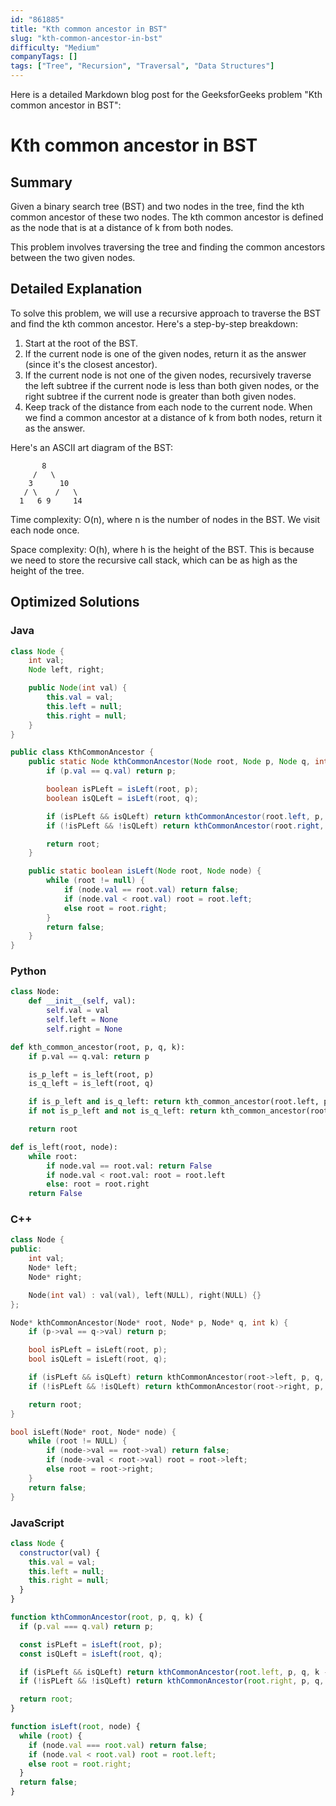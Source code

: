 ```yaml
---
id: "861885"
title: "Kth common ancestor in BST"
slug: "kth-common-ancestor-in-bst"
difficulty: "Medium"
companyTags: []
tags: ["Tree", "Recursion", "Traversal", "Data Structures"]
---
```


Here is a detailed Markdown blog post for the GeeksforGeeks problem "Kth common ancestor in BST":

# Kth common ancestor in BST
## Summary
Given a binary search tree (BST) and two nodes in the tree, find the kth common ancestor of these two nodes. The kth common ancestor is defined as the node that is at a distance of k from both nodes.

This problem involves traversing the tree and finding the common ancestors between the two given nodes.

## Detailed Explanation
To solve this problem, we will use a recursive approach to traverse the BST and find the kth common ancestor. Here's a step-by-step breakdown:

1. Start at the root of the BST.
2. If the current node is one of the given nodes, return it as the answer (since it's the closest ancestor).
3. If the current node is not one of the given nodes, recursively traverse the left subtree if the current node is less than both given nodes, or the right subtree if the current node is greater than both given nodes.
4. Keep track of the distance from each node to the current node. When we find a common ancestor at a distance of k from both nodes, return it as the answer.

Here's an ASCII art diagram of the BST:
```
       8
     /   \
    3      10
   / \    /   \
  1   6 9     14
```

Time complexity: O(n), where n is the number of nodes in the BST. We visit each node once.

Space complexity: O(h), where h is the height of the BST. This is because we need to store the recursive call stack, which can be as high as the height of the tree.

## Optimized Solutions

### Java
```java
class Node {
    int val;
    Node left, right;

    public Node(int val) {
        this.val = val;
        this.left = null;
        this.right = null;
    }
}

public class KthCommonAncestor {
    public static Node kthCommonAncestor(Node root, Node p, Node q, int k) {
        if (p.val == q.val) return p;

        boolean isPLeft = isLeft(root, p);
        boolean isQLeft = isLeft(root, q);

        if (isPLeft && isQLeft) return kthCommonAncestor(root.left, p, q, k - 1);
        if (!isPLeft && !isQLeft) return kthCommonAncestor(root.right, p, q, k - 1);

        return root;
    }

    public static boolean isLeft(Node root, Node node) {
        while (root != null) {
            if (node.val == root.val) return false;
            if (node.val < root.val) root = root.left;
            else root = root.right;
        }
        return false;
    }
}
```

### Python
```python
class Node:
    def __init__(self, val):
        self.val = val
        self.left = None
        self.right = None

def kth_common_ancestor(root, p, q, k):
    if p.val == q.val: return p

    is_p_left = is_left(root, p)
    is_q_left = is_left(root, q)

    if is_p_left and is_q_left: return kth_common_ancestor(root.left, p, q, k - 1)
    if not is_p_left and not is_q_left: return kth_common_ancestor(root.right, p, q, k - 1)

    return root

def is_left(root, node):
    while root:
        if node.val == root.val: return False
        if node.val < root.val: root = root.left
        else: root = root.right
    return False
```

### C++
```cpp
class Node {
public:
    int val;
    Node* left;
    Node* right;

    Node(int val) : val(val), left(NULL), right(NULL) {}
};

Node* kthCommonAncestor(Node* root, Node* p, Node* q, int k) {
    if (p->val == q->val) return p;

    bool isPLeft = isLeft(root, p);
    bool isQLeft = isLeft(root, q);

    if (isPLeft && isQLeft) return kthCommonAncestor(root->left, p, q, k - 1);
    if (!isPLeft && !isQLeft) return kthCommonAncestor(root->right, p, q, k - 1);

    return root;
}

bool isLeft(Node* root, Node* node) {
    while (root != NULL) {
        if (node->val == root->val) return false;
        if (node->val < root->val) root = root->left;
        else root = root->right;
    }
    return false;
}
```

### JavaScript
```javascript
class Node {
  constructor(val) {
    this.val = val;
    this.left = null;
    this.right = null;
  }
}

function kthCommonAncestor(root, p, q, k) {
  if (p.val === q.val) return p;

  const isPLeft = isLeft(root, p);
  const isQLeft = isLeft(root, q);

  if (isPLeft && isQLeft) return kthCommonAncestor(root.left, p, q, k - 1);
  if (!isPLeft && !isQLeft) return kthCommonAncestor(root.right, p, q, k - 1);

  return root;
}

function isLeft(root, node) {
  while (root) {
    if (node.val === root.val) return false;
    if (node.val < root.val) root = root.left;
    else root = root.right;
  }
  return false;
}
```